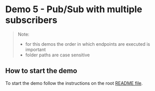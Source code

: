 # Demo 5 - Pub/Sub with multiple subscribers

> Note:
>
> - for this demos the order in which endpoints are executed is important
> - folder paths are case sensitive

## How to start the demo

To start the demo follow the instructions on the root [README file](/README.md#how-to-run-the-demos).

